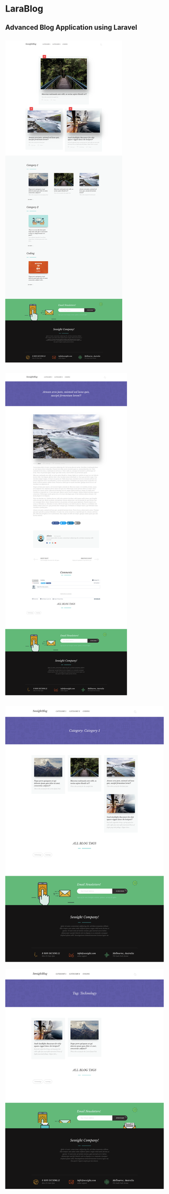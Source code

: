 # LaraBlog
Advanced Blog Application using Laravel
---
![alt text](screen/1.png)
---
![alt text](screen/2.png)
---
![alt text](screen/3.png)
---
![alt text](screen/4.png)